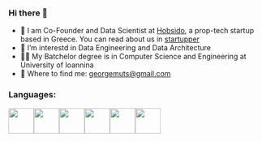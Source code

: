 ### Hi there 👋

- :office: I am Co-Founder and Data Scientist at [Hobsido](https://hobsido.com/), a prop-tech startup based in Greece. You can read about us in [startupper](https://startupper.gr/slider/93546/hobsido-pos-mia-neaniki-startup-erchetai-na-allaxei-ta-dedomena-tou-ellinikou-real-estate/) 
- 🔭 I’m interestd in Data Engineering and Data Architecture
- :man_student: My Batchelor degree is in Computer Science and Engineering at University of Ioannina
- :email: Where to find me: georgemuts@gmail.com

### Languages:
 <img height=50 src="https://cdn.jsdelivr.net/gh/devicons/devicon/icons/python/python-original.svg"/><img height=50 src="https://cdn.jsdelivr.net/gh/devicons/devicon/icons/mysql/mysql-original-wordmark.svg"/><img height=50 
src="https://cdn.jsdelivr.net/gh/devicons/devicon/icons/postgresql/postgresql-original-wordmark.svg"/><img height=50 
src="https://cdn.jsdelivr.net/gh/devicons/devicon/icons/c/c-original.svg"/><img height=50 
src="https://cdn.jsdelivr.net/gh/devicons/devicon/icons/cplusplus/cplusplus-original.svg"/><img height=50 
src="https://cdn.jsdelivr.net/gh/devicons/devicon/icons/java/java-original-wordmark.svg"/>




<!--
**Georgemouts/Georgemouts** is a ✨ _special_ ✨ repository because its `README.md` (this file) appears on your GitHub profile.

Here are some ideas to get you started:

- 🔭 I’m currently working on ...
- 🌱 I’m currently learning ...
- 👯 I’m looking to collaborate on ...
- 🤔 I’m looking for help with ...
- 💬 Ask me about ...
- 📫 How to reach me: ...
- 😄 Pronouns: ...
- ⚡ Fun fact: ...
-->

